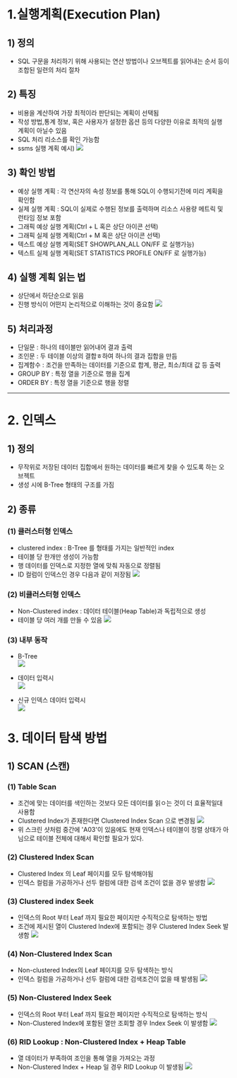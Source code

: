# 1.실행계획(Execution Plan)
## 1) 정의
- SQL 구문을 처리하기 위해 사용되는 연산 방법이나 오브젝트를 읽어내는 순서 등이 조합된 일련의 처리 절차

## 2) 특징
- 비용을 계산하여 가장 최적이라 판단되는 계획이 선택됨
- 작성 방법,통계 정보, 혹은 사용자가 설정한 옵션 등의 다양한 이유로 최적의 실행 계획이 아닐수 있음
- SQL 처리 리소스를 확인 가능함
- ssms 실행 계획 예시)
![](screenshot/2023-01-17-16-37-15.png)

## 3) 확인 방법
- 예상 실행 계획 : 각 연산자의 속성 정보를 통해 SQL이 수행되기전에 미리 계획을 확인함
- 실제 실행 계획 : SQL이 실제로 수행된 정보를 출력하며 리소스 사용량 메트릭 및 런타임 정보 포함
- 그래픽 예상 실행 계획(Ctrl + L 혹은 상단 아이콘 선택)
- 그래픽 실제 실행 계획(Ctrl + M 혹은 상단 아이콘 선택)
- 텍스트 예상 실행 계획(SET SHOWPLAN_ALL ON/FF 로 실행가능)
- 텍스트 실제 실행 계획(SET STATISTICS PROFILE ON/FF 로 실행가능)

## 4) 실행 계획 읽는 법 
- 상단에서 하단순으로 읽음
- 진행 방식이 어떤지 논리적으로 이해하는 것이 중요함
![](screenshot/2023-01-17-16-45-43.png)

## 5) 처리과정
- 단일문 : 하나의 테이블만 읽어내어 결과 출력
- 조인문 : 두 테이블 이상의 결합ㅎ하여 하나의 결과 집합을 만듬
- 집계함수 : 조건을 만족하는 데이터를 기준으로 합계, 평균, 최소/최대 값 등 출력
- GROUP BY : 특정 열을 기준으로 행을 집계
- ORDER BY : 특정 열을 기준으로 행을 정렬


---
# 2. 인덱스
## 1) 정의
 - 무작위로 저장된 데이터 집합에서 원하는 데이터를 빠르게 찾을 수 있도록 하는 오브젝트
 - 생성 시에 B-Tree 형태의 구조를 가짐

## 2) 종류
### (1) 클러스터형 인덱스
 - clustered index : B-Tree 를 형태를 가지는 일반적인 index
 - 테이블 당 한개만 생성이 가능함
 - 행 데이터를 인덱스로 지정한 열에 맞춰 자동으로 정렬됨
 - ID 컬럼이 인덱스인 경우 다음과 같이 저장됨
 ![](screenshot/2023-01-19-15-24-02.png)

 ### (2) 비클러스터형 인덱스
- Non-Clustered index : 데이터 테이블(Heap Table)과 독립적으로 생성
- 테이블 당 여러 개를 만들 수 있음
![](screenshot/2023-01-19-15-29-19.png)

### (3) 내부 동작
- B-Tree<br>
![](screenshot/2023-01-19-17-15-20.png)

- 데이터 입력시<br>
![](screenshot/2023-01-19-17-17-24.png)

- 신규 인덱스 데이터 입력시 <br>
![](screenshot/2023-01-19-17-18-45.png)

# 3. 데이터 탐색 방법
## 1) SCAN (스캔)
### (1) Table Scan
 - 조건에 맞는 데이터를 색인하는 것보다 모든 데이터를 읽ㅇ는 것이 더 효율적일대 사용함
 - Clustered Index가 존재한다면 Clustered Index Scan 으로 변경됨
![](screenshot/2023-01-19-18-33-27.png)
 - 위 스크린 샷처럼 중간에 'A03'이 있음에도 현재 인덱스나 테이블이 정렬 상태가 아님으로 테이블 전체에 대해서 확인할 필요가 있다.

 ### (2) Clustered Index Scan
 - Clustered Index  의 Leaf 페이지를 모두 탐색해야됨
 - 인덱스 컬럼을 가공하거나 선두 컬럼에 대한 검색 조건이 없을 경우 발생함
![](screenshot/2023-01-19-18-43-39.png)

### (3) Clustered index Seek
- 인덱스의 Root 부터 Leaf 까지 필요한 페이지만 수직적으로 탐색하는 방법
- 조건에 제시된 열이 Clustered Index에 포함되는 경우 Clustered Index Seek 발생함
![](screenshot/2023-01-19-18-45-04.png)

### (4) Non-Clustered Index Scan
- Non-clustered Index의 Leaf 페이지를 모두 탐색하는 방식
- 인덱스 컬럼을 가공하거나 선두 컬럼에 대한 검색조건이 없을 때 발생됨
![](screenshot/2023-01-19-18-47-32.png)

### (5) Non-Clustered Index Seek
- 인덱스의 Root 부터 Leaf 까지 필요한 페이지만 수직적으로 탐색하는 방식
- Non-Clustered Index에 포함된 열만 조회할 경우 Index Seek 이 발생함
![](screenshot/2023-01-19-18-49-02.png)

### (6) RID Lookup : Non-Clustered Index + Heap Table
- 열 데이터가 부족하여 조인을 통해 열을 가져오는 과정
- Non-Clustered Index + Heap 일 경우 RID Lookup 이 발생됨
![](screenshot/2023-01-19-18-53-24.png)